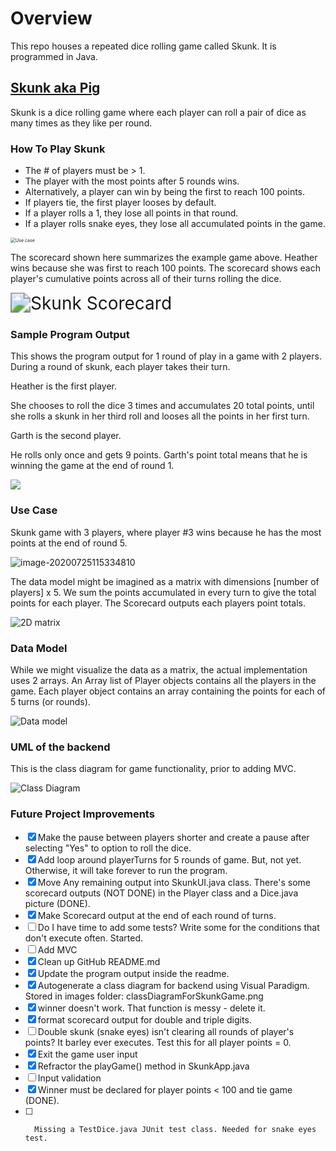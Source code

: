 # Overview
This repo houses a repeated dice rolling game called Skunk. It is programmed in Java.

## [Skunk aka Pig](https://en.wikipedia.org/wiki/Pig_(dice_game))

Skunk is a dice rolling game where each player can roll a pair of dice as many times as they like per round.

### How To Play Skunk

* The # of players must be > 1.
* The player with the most points after 5 rounds wins.
* Alternatively, a player can win by being the first to reach 100 points. 
* If players tie, the first player looses by default.
* If a player rolls a 1, they lose all points in that round.
* If a player rolls snake eyes, they lose all accumulated points in the game.

<img src="https://github.com/heathermortensen/SkunkGame/blob/master/images/Skunkdocumentation.png?raw=true" alt="Use case" style="zoom: 50%;" />

The scorecard shown here summarizes the example game above. Heather wins because she was first to reach 100 points.  The scorecard shows each player's cumulative points across all of their turns rolling the dice.

<img src="https://github.com/heathermortensen/SkunkGame/blob/master/images/Scorecard.png?raw=true" alt="Skunk Scorecard" style="zoom: 200%;" />

### Sample Program Output

This shows the program output for 1 round of play in a game with 2 players. During a round of skunk, each player takes their turn.

Heather is the first player. 

She chooses to roll the dice 3 times and accumulates 20 total points, until she rolls a skunk in her third roll and looses all the points in her first turn.

Garth is the second player. 

He rolls only once and gets 9 points. Garth's point total means that he is winning the game at the end of round 1.

![](https://raw.githubusercontent.com/heathermortensen/SkunkGame/master/images/ScreenshotsOf1Turn.png)

### Use Case

Skunk game with 3 players, where player #3 wins because he has the most points at the end of round 5.

![image-20200725115334810](https://raw.githubusercontent.com/heathermortensen/SkunkGame/master/images/use_case_1.png)



The data model might be imagined as a matrix with dimensions [number of players] x 5. We sum the points accumulated in every turn to give the total points for each player. The Scorecard outputs each players point totals.

![2D matrix](https://raw.githubusercontent.com/heathermortensen/SkunkGame/master/images/use_case_2.png)



### Data Model

While we might visualize the data as a matrix, the actual implementation uses 2 arrays. An Array list of Player objects contains all the players in the game. Each player object contains an array containing the points for each of 5 turns (or rounds). 

![Data model](https://raw.githubusercontent.com/heathermortensen/SkunkGame/master/images/use_case_3.png)



### UML of the backend

This is the class diagram for game functionality, prior to adding MVC.

![Class Diagram](https://raw.githubusercontent.com/heathermortensen/SkunkGame/master/images/classDiagramForSkunkGame.png)



### Future Project Improvements

- [x] Make the pause between players shorter and create a pause after selecting "Yes" to option to roll the dice. 
- [x] Add loop around playerTurns for 5 rounds of game. But, not yet. Otherwise, it will take forever to run the program.
- [x] Move Any remaining output into SkunkUI.java class. There's some scorecard outputs  (NOT DONE) in the Player class and a Dice.java picture (DONE).
- [x] Make Scorecard output at the end of each round of turns.
- [ ] Do I have time to add some tests? Write some for the conditions that don't execute often. Started.
- [ ] Add MVC
- [x] Clean up GitHub README.md
- [x] Update the program output inside the readme.
- [x] Autogenerate a class diagram for backend using Visual Paradigm. Stored in images folder: classDiagramForSkunkGame.png
- [x] winner doesn't work. That function is messy - delete it.
- [x] format scorecard output for double and triple digits.
- [ ] Double skunk (snake eyes) isn't clearing all rounds of player's points? It barley ever executes. Test this for all player points = 0.
- [x] Exit the game user input
- [x] Refractor the playGame() method in SkunkApp.java
- [ ] Input validation
- [x] Winner must be declared for player points < 100 and tie game (DONE).
- [ ] 		Missing a TestDice.java JUnit test class. Needed for snake eyes test.
  